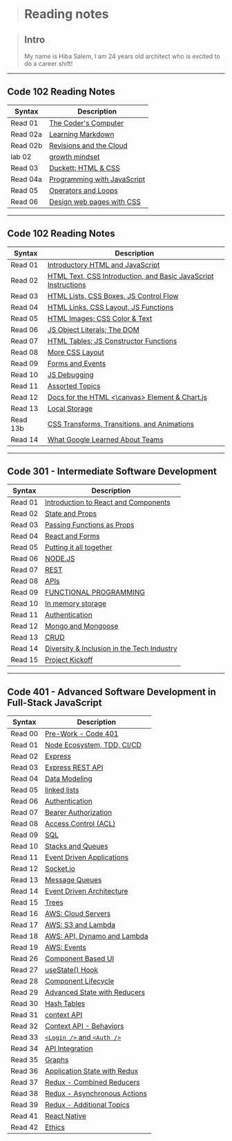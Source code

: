 > # **Reading notes**

> ## **Intro**
>
> My name is Hiba Salem, I am 24 years old architect who is excited to do a career shift!

---

## **Code 102 Reading Notes**

| Syntax   | Description                                   |
| -------- | --------------------------------------------- |
| Read 01  | [The Coder's Computer](102/read01.md)         |
| Read 02a | [Learning Markdown](102/read02a.md)           |
| Read 02b | [Revisions and the Cloud](102/read02.md)      |
| lab 02   | [growth mindset](102/lab02.md)                |
| Read 03  | [Duckett: HTML & CSS](102/read03.md)          |
| Read 04a | [Programming with JavaScript](102/read04a.md) |
| Read 05  | [Operators and Loops](102/read05.md)          |
| Read 06  | [Design web pages with CSS](102/read06.md)    |

---

## **Code 102 Reading Notes**

| Syntax   | Description                                                                     |
| -------- | ------------------------------------------------------------------------------- |
| Read 01  | [Introductory HTML and JavaScript](201/read01.md)                               |
| Read 02  | [HTML Text, CSS Introduction, and Basic JavaScript Instructions](201/read02.md) |
| Read 03  | [HTML Lists, CSS Boxes, JS Control Flow](201/read03.md)                         |
| Read 04  | [HTML Links, CSS Layout, JS Functions](201/read04.md)                           |
| Read 05  | [HTML Images; CSS Color & Text](201/read05.md)                                  |
| Read 06  | [JS Object Literals; The DOM](201/read06.md)                                    |
| Read 07  | [HTML Tables; JS Constructor Functions](201/read07.md)                          |
| Read 08  | [More CSS Layout](201/read08.md)                                                |
| Read 09  | [Forms and Events](201/read09.md)                                               |
| Read 10  | [JS Debugging](201/read10.md)                                                   |
| Read 11  | [Assorted Topics](201/read11.md)                                                |
| Read 12  | [Docs for the HTML <\canvas> Element & Chart.js](201/read12.md)                 |
| Read 13  | [Local Storage](201/read13.md)                                                  |
| Read 13b | [CSS Transforms, Transitions, and Animations](201/read13b.md)                   |
| Read 14  | [What Google Learned About Teams](201/read14.md)                                |

---

## **Code 301 - Intermediate Software Development**

| Syntax  | Description                                                 |
| ------- | ----------------------------------------------------------- |
| Read 01 | [Introduction to React and Components](301/read01.md)       |
| Read 02 | [State and Props](301/read02.md)                            |
| Read 03 | [Passing Functions as Props](301/read03.md)                 |
| Read 04 | [React and Forms](301/read04.md)                            |
| Read 05 | [Putting it all together](301/read05.md)                    |
| Read 06 | [NODE.JS](301/read06.md)                                    |
| Read 07 | [REST](301/read07.md)                                       |
| Read 08 | [APIs](301/read08.md)                                       |
| Read 09 | [FUNCTIONAL PROGRAMMING](301/read09.md)                     |
| Read 10 | [In memory storage](301/read10.md)                          |
| Read 11 | [Authentication](301/read11.md)                             |
| Read 12 | [Mongo and Mongoose](301/read12.md)                         |
| Read 13 | [CRUD](301/read13.md)                                       |
| Read 14 | [Diversity & Inclusion in the Tech Industry](301/read14.md) |
| Read 15 | [Project Kickoff](301/read15.md)                            |

---

## **Code 401 - Advanced Software Development in Full-Stack JavaScript**

| Syntax  | Description                                   |
| ------- | --------------------------------------------- |
| Read 00 | [Pre-Work - Code 401](401/read00.md)          |
| Read 01 | [Node Ecosystem, TDD, CI/CD](401/read01.md)   |
| Read 02 | [Express](401/read02.md)                      |
| Read 03 | [Express REST API](401/read03.md)             |
| Read 04 | [Data Modeling](401/read04.md)                |
| Read 05 | [linked lists](401/read05.md)                 |
| Read 06 | [Authentication](401/read06.md)               |
| Read 07 | [Bearer Authorization](401/read07.md)         |
| Read 08 | [Access Control (ACL)](401/read08.md)         |
| Read 09 | [SQL](401/read09.md)                          |
| Read 10 | [Stacks and Queues](401/read10.md)            |
| Read 11 | [Event Driven Applications](401/read11.md)    |
| Read 12 | [Socket.io](401/read12.md)                    |
| Read 13 | [Message Queues](401/read13.md)               |
| Read 14 | [Event Driven Architecture](401/read14.md)    |
| Read 15 | [Trees](401/read15.md)                        |
| Read 16 | [AWS: Cloud Servers](401/read16.md)           |
| Read 17 | [AWS: S3 and Lambda](401/read17.md)           |
| Read 18 | [AWS: API, Dynamo and Lambda](401/read18.md)  |
| Read 19 | [AWS: Events](401/read19.md)                  |
| Read 26 | [Component Based UI](401/read26.md)           |
| Read 27 | [useState() Hook](401/read27.md)              |
| Read 28 | [Component Lifecycle](401/read28.md)          |
| Read 29 | [Advanced State with Reducers](401/read29.md) |
| Read 30 | [Hash Tables](401/read30.md)                  |
| Read 31 | [context API](401/read31.md)                  |
| Read 32 | [Context API - Behaviors](401/read32.md)      |
| Read 33 | [`<Login />` and `<Auth />`](401/read34.md)   |
| Read 34 | [API Integration](401/read34.md)              |
| Read 35 | [Graphs](401/read35.md)                       |
| Read 36 | [Application State with Redux](401/read36.md) |
| Read 37 | [Redux - Combined Reducers](401/read37.md)    |
| Read 38 | [Redux - Asynchronous Actions](401/read38.md) |
| Read 39 | [Redux - Additional Topics](401/read39.md)    |
| Read 41 | [React Native](401/read41.md)                 |
| Read 42 | [Ethics](401/read42.md)                       |
